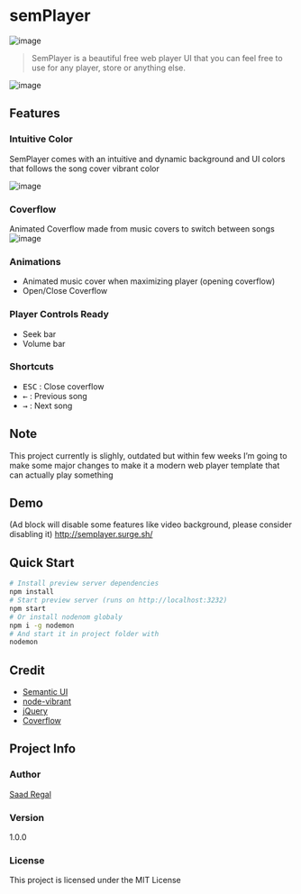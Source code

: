 # semPlayer
![image](https://user-images.githubusercontent.com/12308809/50053628-b819b680-0138-11e9-97c5-ac086423b720.png)

> SemPlayer is a beautiful free web player UI that you can feel free to use for any player, store or anything else.

![image](https://user-images.githubusercontent.com/12308809/50053650-05962380-0139-11e9-933d-4a1a311eaf67.png)

## Features 

### Intuitive Color 

SemPlayer comes with an intuitive and dynamic background and UI colors that follows the song cover vibrant color

![image](https://user-images.githubusercontent.com/12308809/50053662-3a09df80-0139-11e9-975d-654cdb56be14.png)

### Coverflow
Animated Coverflow made from music covers to switch between songs
![image](https://user-images.githubusercontent.com/12308809/50053670-6b82ab00-0139-11e9-8607-33365eb730ef.png)


### Animations

- Animated music cover when maximizing player (opening coverflow)
- Open/Close Coverflow

### Player Controls Ready 

- Seek bar 
- Volume bar

### Shortcuts

- <kbd>ESC</kbd> : Close coverflow 
- <kbd>←</kbd> : Previous song 
- <kbd>→</kbd> : Next song 


## Note
This project currently is slighly, outdated but within few weeks I’m going to make some major changes to make it a modern web player template that can actually play something

## Demo
(Ad block will disable some features like video background, please consider disabling it)
http://semplayer.surge.sh/

## Quick Start

```bash
# Install preview server dependencies
npm install
# Start preview server (runs on http://localhost:3232)
npm start
# Or install nodenom globaly
npm i -g nodemon
# And start it in project folder with 
nodemon
```

## Credit
* [Semantic UI](https://github.com/Semantic-Org/Semantic-UI)
* [node-vibrant](https://github.com/akfish/node-vibrant/)
* [jQuery](https://github.com/jquery/jquery)
* [Coverflow](https://github.com/coverflowjs/coverflow)

## Project Info

### Author
[Saad Regal](https://github.com/SaadRegal/)

### Version

1.0.0

### License

This project is licensed under the MIT License
